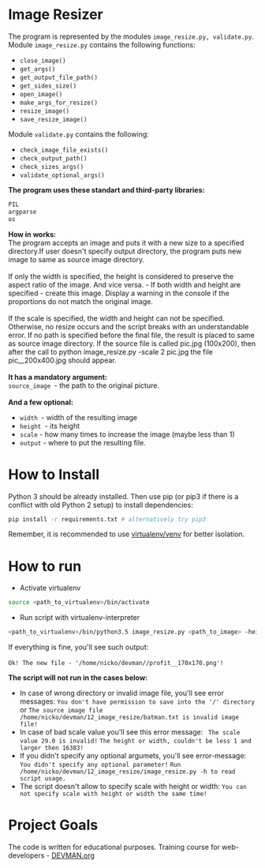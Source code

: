 # Image Resizer

The program is represented by the modules ```image_resize.py, validate.py```.
Module ```image_resize.py``` contains the following functions:

- ```close_image()```
- ```get_args()```
- ```get_output_file_path()```
- ```get_sides_size()```
- ```open_image()```
- ```make_args_for_resize()```
- ```resize_image()```
- ```save_resize_image()```

Module ```validate.py``` contains the following:

- ```check_image_file_exists()```
- ```check_output_path()```
- ```check_sizes_args()```
- ```validate_optional_args()```

**The program uses these standart and third-party libraries:**

```python
PIL
argparse
os
```
**How in works:**<br/>
The program accepts an image and puts it with a new size to a specified directory.If user doesn't specify output directory, the program puts new image to same as source image directory.<br/><br/>
If only the width is specified, the height is considered to preserve the aspect ratio of the image. And vice versa. - If both width and height are specified - create this image. Display a warning in the console if the proportions do not match the original image.<br/><br/>
    If the scale is specified, the width and height can not be specified. Otherwise, no resize occurs and the script breaks with an understandable error.
    If no path is specified before the final file, the result is placed to same as source image directory. If the source file is called pic.jpg (100x200), then after the call to python image_resize.py -scale 2 pic.jpg the file pic__200x400.jpg should appear.<br/><br/>
**It has a mandatory argument:**<br/>
```source_image ```- the path to the original picture. <br/><br/>
**And a few optional:** 
- ```width ```- width of the resulting image 
- ```height ```- its height
- ```scale``` - how many times to increase the image (maybe less than 1) 
- ```output``` - where to put the resulting file. 


# How to Install

Python 3 should be already installed. Then use pip (or pip3 if there is a conflict with old Python 2 setup) to install dependencies:

```bash
pip install -r requirements.txt # alternatively try pip3
```

Remember, it is recommended to use [virtualenv/venv](https://devman.org/encyclopedia/pip/pip_virtualenv/) for better isolation.

# How to run
- Activate virtualenv
``` bash
source <path_to_virtualenv>/bin/activate
```
- Run script with virtualenv-interpreter
```bash
<path_to_virtualenv>/bin/python3.5 image_resize.py <path_to_image> -height 170 
```
If everything is fine, you'll see such output:<br/><br/>
```Ok! The new file - '/home/nicko/devman//profit__170x170.png'!```

**The script will not run in the cases below:**

- In case of wrong directory or invalid image file, you'll see error messages:
```You don't have permission to save into the '/' directory```
  or 
```The source image file /home/nicko/devman/12_image_resize/batman.txt is invalid image file!```
- In case of bad scale value you'll see this error message:
``` The scale value 29.0 is invalid!```
```The height or width, couldn't be less 1 and larger then 16383!```
- If you didn't specify any optional argumets, you'll see error-message:
```You didn't specify any optional parameter!```
```Run /home/nicko/devman/12_image_resize/image_resize.py -h to read script usage.```
- The script doesn't allow to specify scale with height or width:
```You can not specify scale with height or width the same time! ```
# Project Goals

The code is written for educational purposes. Training course for web-developers - [DEVMAN.org](https://devman.org)
